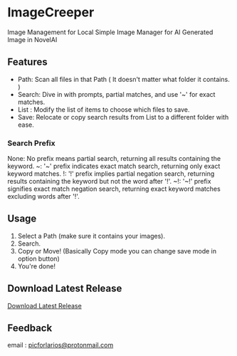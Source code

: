 # ImageCreeper
Image Management for Local
Simple Image Manager for AI Generated Image in NovelAI

##  Features

- Path: Scan all files in that Path ( It doesn't matter what folder it contains. )
- Search: Dive in with prompts, partial matches, and use '~' for exact matches.
- List : Modify the list of items to choose which files to save.
- Save: Relocate or copy search results from List to a different folder with ease.

### Search Prefix
None: No prefix means partial search, returning all results containing the keyword.
~: '~' prefix indicates exact match search, returning only exact keyword matches.
!: '!' prefix implies partial negation search, returning results containing the keyword but not the word after '!'.
~!: '~!' prefix signifies exact match negation search, returning exact keyword matches excluding words after '!'.

## Usage

1. Select a Path (make sure it contains your images).
2. Search.
3. Copy or Move! (Basically Copy mode you can change save mode in option button)
4. You're done!

## Download Latest Release

[Download Latest Release](https://github.com/r3dsd/Image-Creeper/releases)

## Feedback

email : picforlarios@protonmail.com
